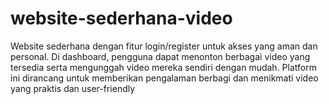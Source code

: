 # website-sederhana-video
Website sederhana dengan fitur login/register untuk akses yang aman dan personal. Di dashboard, pengguna dapat menonton berbagai video yang tersedia serta mengunggah video mereka sendiri dengan mudah. Platform ini dirancang untuk memberikan pengalaman berbagi dan menikmati video yang praktis dan user-friendly
